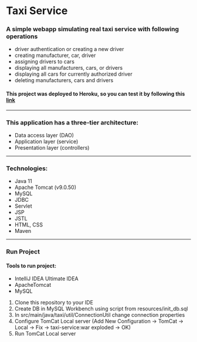 # Taxi Service
### A simple webapp simulating real taxi service with following operations
- driver authentication or creating a new driver
- creating manufacturer, car, driver
- assigning drivers to cars
- displaying all manufacturers, cars, or drivers
- displaying all cars for currently authorized driver
- deleting manufacturers, cars and drivers

#### This project was deployed to Heroku, so you can test it by following this [link](https://immense-ocean-21118.herokuapp.com/login)

---
### This application has a three-tier architecture:

- Data access layer (DAO)
- Application layer (service)
- Presentation layer (controllers)
---
### Technologies:
- Java 11
- Apache Tomcat (v9.0.50)
- MySQL
- JDBC
- Servlet
- JSP
- JSTL
- HTML, CSS
- Maven
---
### Run Project

#### Tools to run project:

- IntelliJ IDEA Ultimate IDEA
- ApacheTomcat
- MySQL

1. Clone this repository to your IDE
2. Create DB in MySQL Workbench using script from resources/init_db.sql
3. In src/main/java/taxi/util/ConnectionUtil change connection properties
4. Configure TomCat Local server
   (Add New Configuration -> TomCat -> Local -> Fix -> taxi-service:war exploded -> OK)
5. Run TomCat Local server
